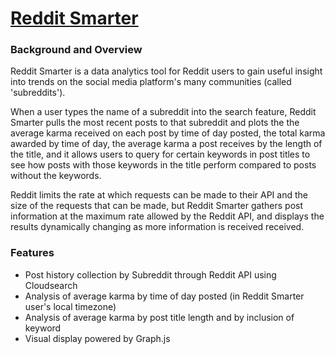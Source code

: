 # [Reddit Smarter](https://reddit-smarter.herokuapp.com/)

### Background and Overview

Reddit Smarter is a data analytics tool for Reddit users to gain useful insight into trends on the social media platform's many communities (called 'subreddits').

When a user types the name of a subreddit into the search feature, Reddit Smarter pulls the most recent posts to that subreddit and plots the the average karma received on each post by time of day posted, the total karma awarded by time of day, the average karma a post receives by the length of the title, and it allows users to query for certain keywords in post titles to see how posts with those keywords in the title perform compared to posts without the keywords.

Reddit limits the rate at which requests can be made to their API and the size of the requests that can be made, but Reddit Smarter gathers post information at the maximum rate allowed by the Reddit API, and displays the results dynamically changing as more information is received received.

### Features

* Post history collection by Subreddit through Reddit API using Cloudsearch
* Analysis of average karma by time of day posted (in Reddit Smarter user's local timezone)
* Analysis of average karma by post title length and by inclusion of keyword
* Visual display powered by Graph.js
